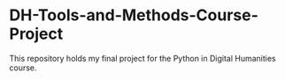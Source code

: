 # DH-Tools-and-Methods-Course-Project
This repository holds my final project for the Python in Digital Humanities course.

